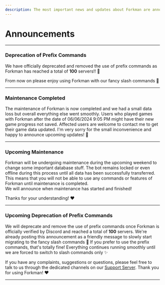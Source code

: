 ```yaml
---
description: The most important news and updates about Forkman are announced here.
---
```


# Announcements

---

### Deprecation of Prefix Commands

We have officially deprecated and removed the use of prefix commands as Forkman has reached a total of **100** servers!! 🥳

From now on please enjoy using Forkman with our fancy slash commands 🤙

---

### Maintenance Completed
The maintenance of Forkman is now completed and we had a small data loss but overall everything else went smoothly. Users who played games with Forkman after the date of 06/06/2024 9:05 PM might have their new game progress not saved. Affected users are welcome to contact me to get their game data updated. I'm very sorry for the small inconvenience and happy to announce upcoming updates! 👀

---

### Upcoming Maintenance
Forkman will be undergoing maintenance during the upcoming weekend to change some important database stuff. The bot remains locked or even offline during this process until all data has been successfully transferred. This means that you will not be able to use any commands or features of Forkman until maintenance is completed.\
We will announce when maintenance has started and finished!

Thanks for your understanding! ❤️

---

### Upcoming Deprecation of Prefix Commands

We will deprecate and remove the use of prefix commands once Forkman is officially verified by Discord and reached a total of **100** servers. We're already posting this announcement as a friendly message to slowly start migrating to the fancy slash commands 🤙 If you prefer to use the prefix commands, that's totally fine! Everything continues running smoothly until we are forced to switch to slash commands only ✨

If you have any complaints, suggestions or questions, please feel free to talk to us through the dedicated channels on our [Support Server](https://discord.gg/DEEZY5cwpy). Thank you for using Forkman! ❤️

---
